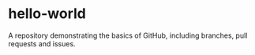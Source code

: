 # hello-world
A repository demonstrating the basics of GitHub, including branches, pull requests and issues.
